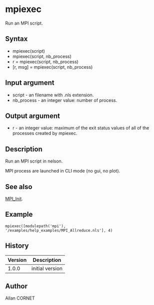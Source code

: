

# mpiexec

Run an MPI script.

## Syntax

- mpiexec(script)
- mpiexec(script, nb_process)
- r = mpiexec(script, nb_process)
- [r, msg] = mpiexec(script, nb_process)

## Input argument

 - script - an filename with .nls extension.
 - nb_process - an integer value: number of process.

## Output argument

 - r - an integer value: maximum of the exit status values of all of the processes created by mpiexec.

## Description


  <p>Run an MPI script in nelson.</p>
  <p>MPI process are launched in CLI mode (no gui, no plot).</p>


## See also

[MPI_Init](MPI_Init.md).
## Example

```Nelson
mpiexec([modulepath('mpi'), '/examples/help_examples/MPI_Allreduce.nls'], 4)
```

## History

|Version|Description|
|------|------|
|1.0.0|initial version|


## Author

Allan CORNET



